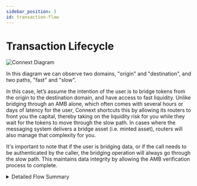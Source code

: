 ```yaml
---
sidebar_position: 3
id: transaction-flow
---
```


# Transaction Lifecycle

![Connext Diagram](/img/core-concepts/Connext_quick_overview.png "Title")

In this diagram we can observe two domains, "origin" and "destination", and two paths, "fast" and "slow".

In this case, let’s assume the intention of the user is to bridge tokens from the origin to the destination domain, and have access to fast liquidity.
Unlike bridging through an AMB alone, which often comes with several hours or days of latency for the user, Connext shortcuts this by allowing its routers to front you the capital, thereby taking on the liquidity risk for you while they wait for the tokens to move through the slow path. In cases where the messaging system delivers a bridge asset (i.e. minted asset), routers will also manage that complexity for you.

It's important to note that if the user is bridging data, or if the call needs to be authenticated by the caller, the bridging operation will always go through the slow path. This maintains data integrity by allowing the AMB verification process to complete.

<details>

  <summary>Detailed Flow Summary</summary>

  <img src="/img/developers/connext_flow.png" alt="connext full flow summary" width="1000"/>

  A transaction flowing through Connext will have the following lifecycle:

  - User will initiate the transaction by calling an `xcall` function on the Connext contract, passing in funds, gas details, arbitrary data, and a target address object (includes chain info). 
    - *Note: `xcall` is meant to mimic solidity's lower level call as best as possible.*

  - The Connext contracts will:
    - If needed, swap the passed in token to the AMB version of the same asset.
    - Call the AMB contracts with a hash of the transaction details to initiate the 60 minute message latency across chains.
    - Emit an event with the transaction details.

  - Routers observing the origin chain with funds on the destination chain will:
    - Simulate the transaction (if this fails, the assumption is that this is a more "expressive" crosschain message that requires authentication and so must go through the AMB: the slow path).
    - Prepare a signed transaction object using funds on the receiving chain.
    - Post this object (a "bid") to the sequencer.
    - *Note: if the router does not have enough funds for the transfer, they may also provide only part of the transfer's value.*
  - The sequencer will be observing all of the underlying chains. Every X blocks, the sequencer will collect bids for transactions. The sequencer will be responsible for selecting the correct router (or routers!) for a given transaction (can be random). The sequencer will post batches of these bids to a relayer network to submit them to chain.
  - When a given bid is submitted to chain, the contracts will do the following:
    - Check that there are enough funds available for the transaction.
    - Swap the router's AMB-flavored funds for the canonical asset of the chain if needed.
    - Send the swapped funds to the correct target (if it is a contract, this will also execute `calldata` against the target).
    - Hash the router's params and store a mapping of this hash to the router's address in the contract.
      - *At this point, the user's transaction has already been completed!*
  - Later, when the slow path message arrives, a heavily batched transaction can be submitted to take all pending hashes received over the AMB and look up whether they have corresponding router addresses in the hash -> router address mapping. If they do, then AMB assets are minted and given to the router.
    - *Note: if the router gives the incorrect amount of funds to a user or if they execute the wrong calldata, then the router's param hash will not match the hash coming over the AMB and the router will not get reimbursed. This is the core security mechanism that ensures that routers behave correctly.*
    - *Note: Routers will take a 60 minute lockup on their funds when relaying transactions. While this theoretically reduces capital efficiency compared to the existing system, in practice the lack of need to rebalance will mean that routers have more capital available more often regardless.*

</details>